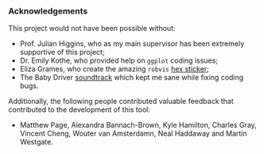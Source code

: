### Acknowledgements

This project would not have been possible without:
  * Prof. Julian Higgins, who as my main supervisor has been extremely supportive of this project;
  * Dr. Emily Kothe, who provided help on `ggplot` coding issues;
  * Eliza Grames, who create the amazing `robvis` [hex sticker](https://github.com/mcguinlu/robvis/blob/master/man/figures/robvis_hex_box.png);
  * The Baby Driver [soundtrack](https://open.spotify.com/album/1XaJOcLe3xMQ611SMHtOja) which kept me sane while fixing coding bugs.  


Additionally, the following people contributed valuable feedback that contributed to the development of this tool:
  * Matthew Page, Alexandra Bannach-Brown, Kyle Hamilton, Charles Gray, Vincent Cheng, Wouter van Amsterdamn, Neal Haddaway and Martin Westgate.
 
<br>
